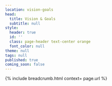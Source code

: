 ```yaml
---
location: vision-goals
head:
  title: Vision & Goals
  subtitle: null
style:
  header: true
  id: ''
  class: page-header text-center orange
  font_color: null
theme: null
tags: null
published: true
coming_soon: false
---
```


<p>{% include breadcrumb.html context= page.url %}</p>
